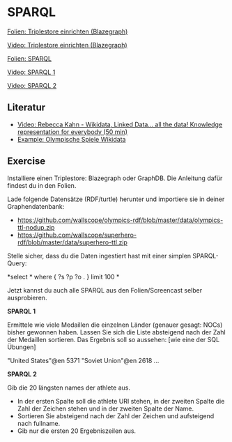 # SPARQL

[Folien: Triplestore einrichten (Blazegraph)](https://docs.google.com/presentation/d/12wupTsbqfXMki7r1WuUHkVflTrP_jr-7pRpMuKjqyXs/edit?usp=sharing)

[Video: Triplestore einrichten (Blazegraph)](https://youtu.be/LjB8kAOv5mM)

[Folien: SPARQL](https://docs.google.com/presentation/d/19rQz1HBn1OtVPdI0wvLWP3e5U5L75DK1y6S8BV-TVEw/edit?usp=sharing)

[Video: SPARQL 1](https://youtu.be/rfECeJ-JHVo)

[Video: SPARQL 2](https://youtu.be/cbWP-pRyCVk)

## Literatur

* [Video: Rebecca Kahn - Wikidata, Linked Data… all the data! Knowledge representation for everybody (50 min)](https://www.youtube.com/watch?v=wkPcUO6eZ5k)
* [Example: Olympische Spiele Wikidata](https://docs.google.com/document/d/1TzNxRI__vmbafV9JFD-acBV_td5RCepnV0cuUjAHvMo/edit?usp=sharing)

## Exercise

Installiere einen Triplestore: Blazegraph oder GraphDB. Die Anleitung dafür findest du in den Folien.

Lade folgende Datensätze (RDF/turtle) herunter und importiere sie in deiner Graphendatenbank: 

- https://github.com/wallscope/olympics-rdf/blob/master/data/olympics-ttl-nodup.zip
- https://github.com/wallscope/superhero-rdf/blob/master/data/superhero-ttl.zip 

Stelle sicher, dass du die Daten ingestiert hast mit einer simplen SPARQL-Query:

*select \* where { 
   ?s ?p ?o .
} limit 100 
*

Jetzt kannst du auch alle SPARQL aus den Folien/Screencast selber ausprobieren. 

**SPARQL 1**

Ermittele wie viele Medaillen die einzelnen Länder (genauer gesagt: NOCs) bisher gewonnen haben.
Lassen Sie sich die Liste absteigend nach der Zahl der Medaillen sortieren.
Das Ergebnis soll so aussehen: [wie eine der SQL Übungen]

"United States"@en  5371
"Soviet Union"@en   2618
...

**SPARQL 2**

Gib die 20 längsten names der athlete aus.

- In der ersten Spalte soll die athlete URI stehen, in der zweiten Spalte  die Zahl der Zeichen stehen und in der zweiten Spalte der Name.
- Sortieren Sie absteigend nach der Zahl der Zeichen und aufsteigend nach fullname.
- Gib nur die ersten 20 Ergebniszeilen aus.